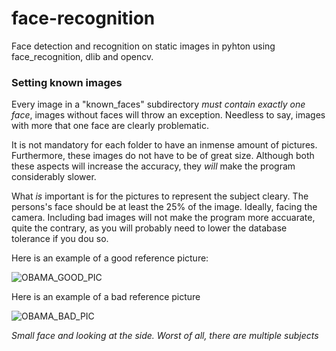 # face-recognition
Face detection and recognition on static images in pyhton using face_recognition, dlib and opencv.

### Setting known images
Every image in a "known_faces" subdirectory *must contain exactly one face*, images without faces will throw an exception. Needless to say, images with more that one face 
are clearly problematic.

It is not mandatory for each folder to have an inmense amount of pictures. Furthermore, these images do not have to be of great size. Although both these aspects will increase the
accuracy, they *will* make the program considerably slower.

What *is* important is for the pictures to represent the subject cleary. The persons's face should be at least the 25% of the image. Ideally, facing the camera. Including bad
images will not make the program more accuarate, quite the contrary, as you will probably need to lower the database tolerance if you dou so.

Here is an example of a good reference picture:

![OBAMA_GOOD_PIC](https://canalhistoria.es/wp-content/uploads/2018/07/president_official_portrait_hires-1.jpg)


Here is an example of a bad reference picture

![OBAMA_BAD_PIC](https://phantom-elmundo.unidadeditorial.es/1a42e937bde54601bd22cdc7dc208769/resize/746/f/jpg/assets/multimedia/imagenes/2020/02/12/15815150736995.jpg)

*Small face and looking at the side. Worst of all, there are multiple subjects*
